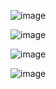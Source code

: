 ![image](https://github.com/user-attachments/assets/0aa0899c-9a3e-4b83-a41e-934be6a4af99)

![image](https://github.com/user-attachments/assets/fd69c4fa-2b24-4306-adee-3c3e1a8aeb83)

![image](https://github.com/user-attachments/assets/593b2bbe-2efb-400d-aec2-f955a690a085)

![image](https://github.com/user-attachments/assets/31cdb065-ccbb-4001-858a-be553404eabf)
